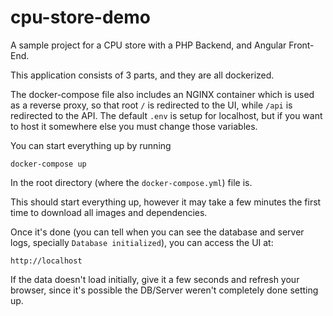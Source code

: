 # cpu-store-demo
A sample project for a CPU store with a PHP Backend, and Angular Front-End. 

This application consists of 3 parts, and they are all dockerized. 

The docker-compose file also includes an NGINX container which is used as a reverse proxy, so that root `/` is redirected to the UI, while `/api` is redirected to the API. The default `.env` is setup for localhost, but if you want to host it somewhere else you must change those variables.

You can start everything up by running

```
docker-compose up 
``` 
In the root directory (where the `docker-compose.yml`) file is. 


This should start everything up, however it may take a few minutes the first time to download all images and dependencies. 

Once it's done (you can tell when you can see the database and server logs, specially `Database initialized`), you can access the UI at:

```
http://localhost
```

If the data doesn't load initially, give it a few seconds and refresh your browser, since it's possible the DB/Server weren't completely done setting up.
